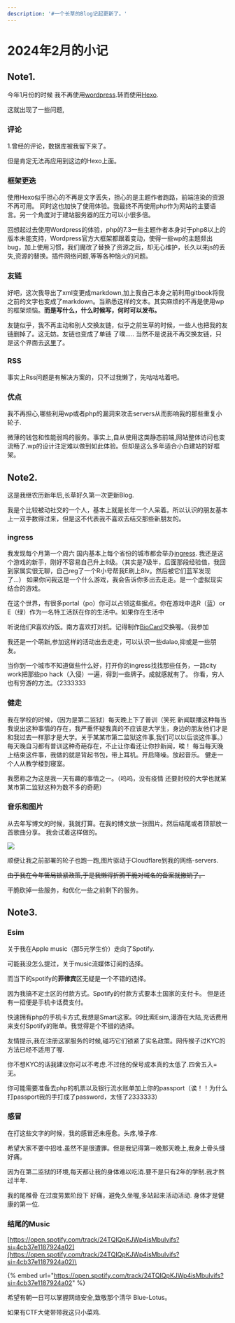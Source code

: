 ```yaml
---
description: '#一个长草的Blog记起更新了。'
---
```


# 2024年2月的小记

## Note1.

今年1月份的时候 我不再使用[wordpress](https://wordpress.org/download/).转而使用[Hexo](https://hexo.io/docs/).

这就出现了一些问题,

### 评论

1.曾经的评论，数据库被我留下来了。

但是肯定无法再应用到这边的Hexo上面。

### 框架更迭

使用Hexo似乎担心的不再是文字丢失，担心的是主题作者跑路，前端渲染的资源不再可用。 同时这也加快了使用体验。我最终不再使用php作为网站的主要语言。另一个角度对于建站服务器的压力可以小很多倍。

回想起过去使用Wordpress的体验，php的7.3一些主题作者本身对于php8以上的版本未能支持，Wordpress官方大框架都跟着变动，使得一些wp的主题频出bug，加上使用习惯，我们魔改了替换了资源之后，却无心维护，长久以来js的丢失,资源的替换。插件网络问题,等等各种恼火的问题。

### 友链

好吧，这次我导出了xml变更成markdown,加上我自己本身之前利用gitbook将我之前的文字也变成了markdown。当熟悉这样的文本。其实麻烦的不再是使用wp的框架烦恼。**而是写什么，什么时候写，何时可以发布。**

友链似乎，我不再主动和别人交换友链，似乎之前生草的时候，一些人也把我的友链删掉了。这无妨。友链也变成了单链 了噗..... 当然不是说我不再交换友链，只是这个界面去[这里](https://blog.jsmsr.com/firend)了。

### RSS

事实上Rss问题是有解决方案的，只不过我懒了，先咕咕咕着吧。

### 优点

我不再担心,哪些利用wp或者php的漏洞来攻击servers从而影响我的那些重复小轮子.

微薄的钱包和性能弱鸡的服务。事实上,自从使用这类静态前端,网站整体访问也变流畅了.wp的设计注定难以做到如此体验。但却是这么多年适合小白建站的好框架。

## Note2.

这是我继农历新年后,长草好久第一次更新Blog.

我是个比较被动社交的一个人，基本上就是长年一个人呆着。所以认识的朋友基本上一双手数得过来，但是这不代表我不喜欢去结交那些新朋友的。

### ingress

我发现每个月第一个周六 国内基本上每个省份的城市都会举办[ingress](https://www.ingress.com/). 我还是这个游戏的新手，刚好不容易自己升上8级。（其实是7级半，后面那段经验值，我回到家属实很无聊，自己reg了一个R小号帮我E刷上8lv。然后被它们蓝军发现了...） 如果你问我这是一个什么游戏，我会告诉你多出去走走。是一个虚拟现实结合的游戏。

在这个世界，有很多portal（po）你可以占领这些据点。你在游戏中选R（蓝）or E（绿）作为一名特工活跃在你的生活中。如果你在生活中

听说他们R喜欢约饭。南方喜欢打对抗。记得制作[BioCard](https://community.ingress.com/en/discussion/21988/biocard-templates)交换喔。（我参加

我还是一个萌新,参加这样的活动出去走走，可以认识一些dalao,抑或是一些朋友。

当你到一个城市不知道做些什么好，打开你的ingress找找那些任务，一路city work把那些po hack（入侵）一遍，得到一些牌子。成就感就有了。 你看，穷人也有穷游的方法。（2333333

### 健走

我在学校的时候，（因为是第二监狱）每天晚上下了普训（笑死 新闻联播这种每当我说出这种事情的存在，我严重怀疑我真的不应该是大学生，身边的朋友他们才是和我过去一样那才是大学。关于某某市第二监狱这件事,我们可以以后谈这件事。）每天晚自习都有普训这种奇葩存在，不止让你看还让你抄新闻，唉！ 每当每天晚上结束这件事，我做的就是背起书包，带上耳机。开启降噪。放起音乐。 健走一个人从教学楼到寝室。

我愿称之为这是我一天有趣的事情之一。（呜呜，没有疫情 还要封校的大学也就某某市第二监狱这种为数不多的奇葩）

### 音乐和图片

从去年写博文的时候，我就打算。在我的博文放一张图片。然后结尾或者顶部放一首歌曲分享。 我会试着这样做的。

![](https://cdn.jioushan.top/photo/110.jpg)

顺便让我之前部署的轮子也跑一跑,图片驱动于Cloudflare到我的网络-servers.

~~由于我在今年管局锁紧政策,于是我懒得折腾干脆对域名的备案就撤销了。~~

干脆砍掉一些服务，和优化一些之前剩下的服务。

## Note3.

### Esim

关于我在Apple music（那5元学生价）走向了Spotify.

可能我没怎么提过，关于music流媒体订阅的选择。

而当下的spotify的**菲律宾**区无疑是一个不错的选择。

因为我搞不定土区的付款方式。Spotify的付款方式要本土国家的支付卡。 但是还有一招便是手机卡话费支付。

快速拥有php的手机卡方式,我想是Smart这家。99比索Esim,漫游在大陆,充话费用来支付Spotify的账单。我觉得是个不错的选择。

友情提示,我在注册这家服务的时候,碰巧它们锁紧了实名政策。网传猴子过KYC的方法已经不适用了喔.

你不想KYC的话我建议你可以不考虑.不过他的保号成本真的太低了.四舍五入=无。

你可能需要准备去php的机票以及银行流水账单加上你的passport（诶！！为什么打passport我的手打成了password，太怪了2333333）

### 感冒

在打这些文字的时候，我的感冒还未痊愈。头疼,嗓子疼.

希望大家不要中招哇.虽然不是很遭罪。但是我记得第一晚那天晚上,我身上骨头缝好痛。

因为在第二监狱的环境,每天都让我的身体难以吃消.要不是只有2年的学制.我才熬过半年.

我的尾椎骨 在过度劳累阶段下 好痛，避免久坐喔,多站起来活动活动. 身体才是健康的第一位.

### 结尾的Music

[​​](https://open.spotify.com/track/24TQIQpKJWp4isMbulvifs?si=4cb37e1187924a02)[https://open.spotify.com/track/24TQIQpKJWp4isMbulvifs?si=4cb37e1187924a02](https://open.spotify.com/track/24TQIQpKJWp4isMbulvifs?si=4cb37e1187924a02)\


{% embed url="https://open.spotify.com/track/24TQIQpKJWp4isMbulvifs?si=4cb37e1187924a02" %}

希望有朝一日可以掌握网络安全,致敬那个清华 Blue-Lotus。&#x20;

如果有CTF大佬带带我这只小菜鸡.
